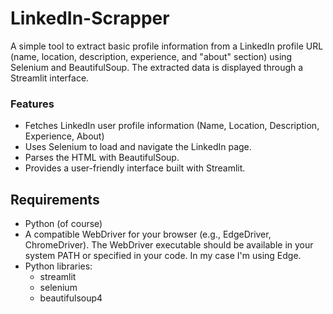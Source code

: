 # LinkedIn-Scrapper
A simple tool to extract basic profile information from a LinkedIn profile URL (name, location, description, experience, and "about" section) using Selenium and BeautifulSoup. The extracted data is displayed through a Streamlit interface.
### Features
- Fetches LinkedIn user profile information (Name, Location, Description, Experience, About)
- Uses Selenium to load and navigate the LinkedIn page.
- Parses the HTML with BeautifulSoup.
- Provides a user-friendly interface built with Streamlit.
## Requirements
- Python (of course)
- A compatible WebDriver for your browser (e.g., EdgeDriver, ChromeDriver). The WebDriver executable should be available in your system PATH or specified in your code. In my case I'm using Edge.
- Python libraries:
  - streamlit
  - selenium
  - beautifulsoup4
